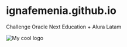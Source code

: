 # ignafemenia.github.io
Challenge Oracle Next Education + Alura Latam

<img src="C:\Users\Ignacio\Desktop\Proyectos\Alura\Challenge Alura" alt="My cool logo"/>
